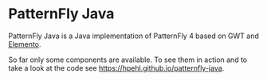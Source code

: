 # PatternFly Java

PatternFly Java is a Java implementation of PatternFly 4 based on GWT and [Elemento](https://github.com/hal/elemento).  

So far only some components are available. To see them in action and to take a look at the code see https://hpehl.github.io/patternfly-java.
